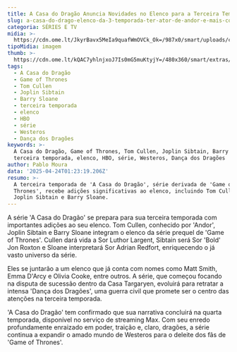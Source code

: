 ```yaml
---
title: A Casa do Dragão Anuncia Novidades no Elenco para a Terceira Temporada
slug: a-casa-do-drago-elenco-da-3-temporada-ter-ator-de-andor-e-mais-confira
categoria: SÉRIES E TV
midia: >-
  https://cdn.ome.lt/JkyrBavx5MeIa9quafWmOVCk_Ok=/987x0/smart/uploads/conteudo/fotos/Design_sem_nome_-_2025-04-23T215544.776.png
tipoMidia: imagem
thumb: >-
  https://cdn.ome.lt/kQAC7yhlnjxoJ7Is0mG5muKtyjY=/480x360/smart/extras/conteudos/Design_sem_nome_-_2025-04-23T215544.776.png
tags:
  - A Casa do Dragão
  - Game of Thrones
  - Tom Cullen
  - Joplin Sibtain
  - Barry Sloane
  - terceira temporada
  - elenco
  - HBO
  - série
  - Westeros
  - Dança dos Dragões
keywords: >-
  A Casa do Dragão, Game of Thrones, Tom Cullen, Joplin Sibtain, Barry Sloane,
  terceira temporada, elenco, HBO, série, Westeros, Dança dos Dragões
author: Pablo Moura
data: '2025-04-24T01:23:19.206Z'
resumo: >-
  A terceira temporada de 'A Casa do Dragão', série derivada de 'Game of
  Thrones', recebe adições significativas ao elenco, incluindo Tom Cullen,
  Joplin Sibtain e Barry Sloane.
---
```


A série 'A Casa do Dragão' se prepara para sua terceira temporada com importantes adições ao seu elenco. Tom Cullen, conhecido por 'Andor', Joplin Sibtain e Barry Sloane integram o elenco da série prequel de 'Game of Thrones'. Cullen dará vida a Sor Luthor Largent, Sibtain será Sor 'Bold' Jon Roxton e Sloane interpretará Sor Adrian Redfort, enriquecendo o já vasto universo da série. 

Eles se juntarão a um elenco que já conta com nomes como Matt Smith, Emma D'Arcy e Olivia Cooke, entre outros. A série, que começou focando na disputa de sucessão dentro da Casa Targaryen, evoluirá para retratar a intensa 'Dança dos Dragões', uma guerra civil que promete ser o centro das atenções na terceira temporada. 

'A Casa do Dragão' tem confirmado que sua narrativa concluirá na quarta temporada, disponível no serviço de streaming Max. Com seu enredo profundamente enraizado em poder, traição e, claro, dragões, a série continua a expandir o amado mundo de Westeros para o deleite dos fãs de 'Game of Thrones'.
